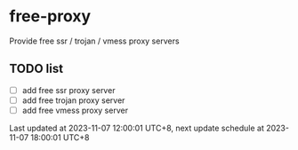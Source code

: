 
# free-proxy
Provide free ssr / trojan / vmess proxy servers


## TODO list
- [ ] add free ssr proxy server
- [ ] add free trojan proxy server
- [ ] add free vmess proxy server

Last updated at 2023-11-07 12:00:01 UTC+8, next update schedule at 2023-11-07 18:00:01 UTC+8

